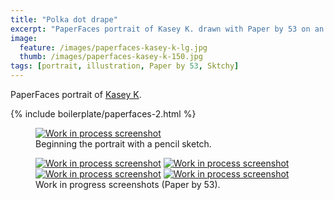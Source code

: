 ```yaml
---
title: "Polka dot drape"
excerpt: "PaperFaces portrait of Kasey K. drawn with Paper by 53 on an iPad."
image: 
  feature: /images/paperfaces-kasey-k-lg.jpg
  thumb: /images/paperfaces-kasey-k-150.jpg
tags: [portrait, illustration, Paper by 53, Sktchy]
---
```


PaperFaces portrait of <a href="http://sktchy.com/mKWI5D">Kasey K</a>.

{% include boilerplate/paperfaces-2.html %}

<figure>
	<a href="{{ site.url }}/images/paperfaces-kasey-k-process-1-lg.jpg"><img src="{{ site.url }}/images/paperfaces-kasey-k-process-1-750.jpg" alt="Work in process screenshot"></a>
	<figcaption>Beginning the portrait with a pencil sketch.</figcaption>
</figure>

<figure class="half">
	<a href="{{ site.url }}/images/paperfaces-kasey-k-process-2-lg.jpg"><img src="{{ site.url }}/images/paperfaces-kasey-k-process-2-600.jpg" alt="Work in process screenshot"></a>
	<a href="{{ site.url }}/images/paperfaces-kasey-k-process-3-lg.jpg"><img src="{{ site.url }}/images/paperfaces-kasey-k-process-3-600.jpg" alt="Work in process screenshot"></a>
	<a href="{{ site.url }}/images/paperfaces-kasey-k-process-4-lg.jpg"><img src="{{ site.url }}/images/paperfaces-kasey-k-process-4-600.jpg" alt="Work in process screenshot"></a>
	<a href="{{ site.url }}/images/paperfaces-kasey-k-process-5-lg.jpg"><img src="{{ site.url }}/images/paperfaces-kasey-k-process-5-600.jpg" alt="Work in process screenshot"></a>
	<figcaption>Work in progress screenshots (Paper by 53).</figcaption>
</figure>
